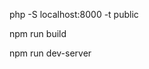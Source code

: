 <!-- Commande pour ouvrir serveur php -->
php -S localhost:8000 -t public
<!-- pour build le scss -->
npm run build
<!-- Voir les modifier automatiquement -->
npm run dev-server